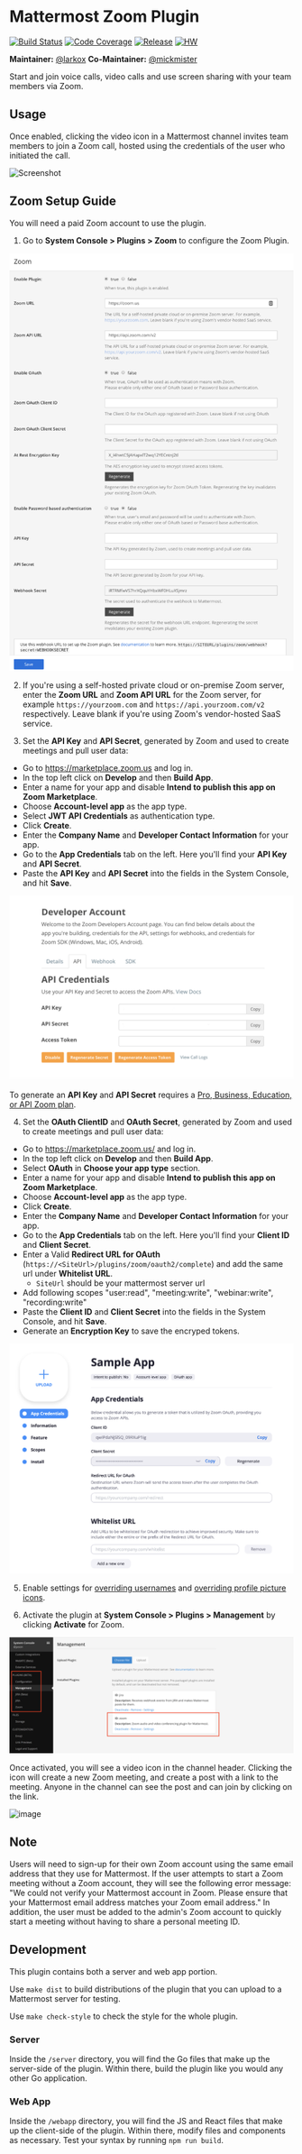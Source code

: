 # Mattermost Zoom Plugin 

[![Build Status](https://img.shields.io/circleci/project/github/mattermost/mattermost-plugin-zoom/master)](https://circleci.com/gh/mattermost/mattermost-plugin-zoom)
[![Code Coverage](https://img.shields.io/codecov/c/github/mattermost/mattermost-plugin-zoom/master)](https://codecov.io/gh/mattermost/mattermost-plugin-zoom)
[![Release](https://img.shields.io/github/v/release/mattermost/mattermost-plugin-zoom)](https://github.com/mattermost/mattermost-plugin-zoom/releases/latest)
[![HW](https://img.shields.io/github/issues/mattermost/mattermost-plugin-zoom/Up%20For%20Grabs?color=dark%20green&label=Help%20Wanted)](https://github.com/mattermost/mattermost-plugin-zoom/issues?q=is%3Aissue+is%3Aopen+sort%3Aupdated-desc+label%3A%22Up+For+Grabs%22+label%3A%22Help+Wanted%22)


**Maintainer:** [@larkox](https://github.com/larkox)
**Co-Maintainer:** [@mickmister](https://github.com/mickmister)

Start and join voice calls, video calls and use screen sharing with your team members via Zoom.

Usage
-----

Once enabled, clicking the video icon in a Mattermost channel invites team members to join a Zoom call, hosted using the credentials of the user who initiated the call.

![Screenshot](https://user-images.githubusercontent.com/177788/42196048-af54d2b8-7e30-11e8-80a0-5e160ae06f03.png)


Zoom Setup Guide
-----

You will need a paid Zoom account to use the plugin.

1. Go to **System Console > Plugins > Zoom** to configure the Zoom Plugin.

![image](./assets/settings.png)

2. If you're using a self-hosted private cloud or on-premise Zoom server, enter the **Zoom URL** and **Zoom API URL** for the Zoom server, for example `https://yourzoom.com` and `https://api.yourzoom.com/v2` respectively. Leave blank if you're using Zoom's vendor-hosted SaaS service.

3. Set the **API Key** and **API Secret**, generated by Zoom and used to create meetings and pull user data:

  - Go to https://marketplace.zoom.us and log in.
  - In the top left click on **Develop** and then **Build App**.
  - Enter a name for your app and disable **Intend to publish this app on Zoom Marketplace**.
  - Choose **Account-level app** as the app type.
  - Select **JWT API Credentials** as authentication type.
  - Click **Create**.
  - Enter the **Company Name** and **Developer Contact Information** for your app.
  - Go to the **App Credentials** tab on the left. Here you'll find your **API Key** and **API Secret**.
  - Paste the **API Key** and **API Secret** into the fields in the System Console, and hit **Save**.
  
![create app screen](https://github.com/mattermost/docs/raw/master/source/images/zoom_api_key.png)

To generate an **API Key** and **API Secret** requires a [Pro, Business, Education, or API Zoom plan](https://zoom.us/pricing).

4. Set the **OAuth ClientID** and **OAuth Secret**, generated by Zoom and used to create meetings and pull user data:

  - Go to https://marketplace.zoom.us/ and log in.
  - In the top left click on **Develop** and then **Build App**.
  - Select **OAuth** in **Choose your app type** section.
  - Enter a name for your app and disable **Intend to publish this app on Zoom Marketplace**.
  - Choose **Account-level app** as the app type.
  - Click **Create**.
  - Enter the **Company Name** and **Developer Contact Information** for your app.
  - Go to the **App Credentials** tab on the left. Here you'll find your **Client ID** and **Client Secret**.
  - Enter a Valid **Redirect URL for OAuth** (`https://<SiteUrl>/plugins/zoom/oauth2/complete`) and add the same url under **Whitelist URL**.
    * `SiteUrl` should be your mattermost server url
  - Add following scopes "user:read", "meeting:write", "webinar:write", "recording:write"
  - Paste the **Client ID** and **Client Secret** into the fields in the System Console, and hit **Save**.
  - Generate an **Encryption Key** to save the encryped tokens.

![create OAuth app scrren](./assets/oauth_creds.png)


5. Enable settings for [overriding usernames](https://docs.mattermost.com/administration/config-settings.html#enable-integrations-to-override-usernames) and [overriding profile picture icons](https://docs.mattermost.com/administration/config-settings.html#enable-integrations-to-override-profile-picture-icons).

6. Activate the plugin at **System Console > Plugins > Management** by clicking **Activate** for Zoom.

![image](https://github.com/mattermost/docs/blob/master/source/images/zoom_system-console_management.png)

Once activated, you will see a video icon in the channel header. Clicking the icon will create a new Zoom meeting, and create a post with a link to the meeting. Anyone in the channel can see the post and can join by clicking on the link.

![image](https://user-images.githubusercontent.com/177788/42196048-af54d2b8-7e30-11e8-80a0-5e160ae06f03.png)

Note
----
   Users will need to sign-up for their own Zoom account using the same email address that they use for Mattermost. If the user attempts to start a Zoom meeting without a Zoom account, they will see the following error message: "We could not verify your Mattermost account in Zoom. Please ensure that your Mattermost email address matches your Zoom email address."
   In addition, the user must be added to the admin's Zoom account to quickly start a meeting without having to share a personal meeting ID.


## Development

This plugin contains both a server and web app portion.

Use `make dist` to build distributions of the plugin that you can upload to a Mattermost server for testing.

Use `make check-style` to check the style for the whole plugin.

### Server

Inside the `/server` directory, you will find the Go files that make up the server-side of the plugin. Within there, build the plugin like you would any other Go application.

### Web App

Inside the `/webapp` directory, you will find the JS and React files that make up the client-side of the plugin. Within there, modify files and components as necessary. Test your syntax by running `npm run build`.
